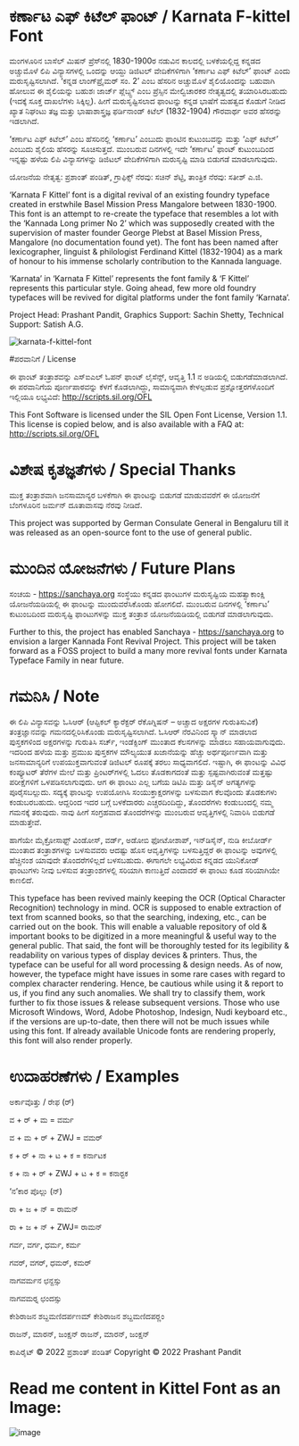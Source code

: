 # ಕರ್ಣಾಟ ಎಫ್ ಕಿಟೆಲ್ ಫಾಂಟ್ / Karnata F-kittel Font

ಮಂಗಳೂರಿನ ಬಾಸೆಲ್ ಮಿಷನ್ ಪ್ರೆಸ್‍ನಲ್ಲಿ 1830-1900ರ ನಡುವಿನ ಕಾಲದಲ್ಲಿ ಬಳಕೆಯಲ್ಲಿದ್ದ ಕನ್ನಡದ ಅಚ್ಚುಮೊಳೆ ಲಿಪಿ ವಿನ್ಯಾಸಗಳಲ್ಲಿ ಒಂದನ್ನು ಆಯ್ದು ಡಿಜಿಟಲ್ ವೇದಿಕೆಗಳಿಗಾಗಿ ‘ಕರ್ಣಾಟ ಎಫ್ ಕಿಟೆಲ್’ ಫಾಂಟ್ ಎಂದು ಮರುಸೃಷ್ಟಿಸಲಾಗಿದೆ. ‘ಕನ್ನಡ ಲಾಂಗ್‍ಪ್ರೈಮರ್ ಸಂ. 2’ ಎಂಬ ಹೆಸರಿನ ಅಚ್ಚುಮೊಳೆ ಶೈಲಿಯೊಂದನ್ನು ಬಹುವಾಗಿ ಹೋಲುವ ಈ ಶೈಲಿಯನ್ನು ಬಹುಶಃ ಜಾರ್ಜ್ ಪ್ಲೆಬ್ಸ್ಟ್ ಎಂಬ ಪ್ರೆಸ್ಸಿನ ಮೇಲ್ವಿಚಾರಕರ ನೇತೃತ್ವದಲ್ಲಿ ತಯಾರಿಸಿರಬಹುದು (ಇದಕ್ಕೆ ಸೂಕ್ತ ದಾಖಲೆಗಳು ಸಿಕ್ಕಿಲ್ಲ). ಹೀಗೆ ಮರುಸೃಷ್ಟಿಸಲಾದ ಫಾಂಟನ್ನು ಕನ್ನಡ ಭಾಷೆಗೆ ಮಹತ್ವದ ಕೊಡುಗೆ ನೀಡಿದ ಖ್ಯಾತ ನಿಘಂಟು ತಜ್ಞ ಮತ್ತು ಭಾಷಾಶಾಸ್ತ್ರಜ್ಞ ಫರ್ಡಿನಾಂಡ್ ಕಿಟೆಲ್ (1832-1904) ಗೌರವಾರ್ಥ ಅವರ ಹೆಸರನ್ನು ಇಡಲಾಗಿದೆ.

‘ಕರ್ಣಾಟ ಎಫ್ ಕಿಟೆಲ್’ ಎಂಬ ಹೆಸರಿನಲ್ಲಿ ‘ಕರ್ಣಾಟ’ ಎಂಬುದು ಫಾಂಟಿನ ಕುಟುಂಬವನ್ನು ಮತ್ತು ‘ಎಫ್ ಕಿಟೆಲ್’ ಎಂಬುದು ಶೈಲಿಯ ಹೆಸರನ್ನು ಸೂಚಿಸುತ್ತದೆ. ಮುಂಬರುವ ದಿನಗಳಲ್ಲಿ ಇದೇ ‘ಕರ್ಣಾಟ’ ಫಾಂಟ್ ಕುಟುಂಬದಿಂದ ಇನ್ನಷ್ಟು ಹಳೆಯ ಲಿಪಿ ವಿನ್ಯಾಸಗಳನ್ನು ಡಿಜಿಟಲ್ ವೇದಿಕೆಗಳಿಗಾಗಿ ಮರುಸೃಷ್ಟಿ ಮಾಡಿ ಬಿಡುಗಡೆ ಮಾಡಲಾಗುವುದು.

ಯೋಜನೆಯ ನೇತೃತ್ವ: ಪ್ರಶಾಂತ್ ಪಂಡಿತ್, ಗ್ರಾಫಿಕ್ಸ್ ನೆರವು: ಸಚಿನ್ ಶೆಟ್ಟಿ, ತಾಂತ್ರಿಕ ನೆರವು: ಸತೀಶ್ ಎ.ಜಿ.

‘Karnata F Kittel’ font is a digital revival of an existing foundry typeface created in erstwhile Basel Mission Press Mangalore between 1830-1900. This font is an attempt to re-create the typeface that resembles a lot with the ‘Kannada Long primer No 2’ which was supposedly created with the supervision of master founder George Plebst at Basel Mission Press, Mangalore (no documentation found yet). The font has been named after lexicographer, linguist & philologist Ferdinand Kittel (1832-1904) as a mark of honour to his immense scholarly contribution to the Kannada language.

‘Karnata’ in ‘Karnata F Kittel’ represents the font family & ‘F Kittel’ represents this particular style. Going ahead, few more old foundry typefaces will be revived for digital platforms under the font family ‘Karnata’.

Project Head: Prashant Pandit, Graphics Support: Sachin Shetty, Technical Support: Satish A.G.

![karnata-f-kittel-font](https://user-images.githubusercontent.com/115216/201533413-fd41b1c6-81c3-484d-b5d3-27395bb2c1d9.jpeg)

#ಪರವಾನಿಗೆ / License

ಈ ಫಾಂಟ್ ತಂತ್ರಾಶವನ್ನು ಎಸ್ಐಎಲ್ ಓಪನ್ ಫಾಂಟ್ ಲೈಸೆನ್ಸ್, ಆವೃತ್ತಿ 1.1 ನ ಅಡಿಯಲ್ಲಿ ಬಿಡುಗಡೆಮಾಡಲಾಗಿದೆ. ಈ ಪರವಾನಿಗೆಯ ಪೂರ್ಣಪಾಠವನ್ನು ಕೆಳಗೆ ಕೊಡಲಾಗಿದ್ದು, ಸಾಮಾನ್ಯವಾಗಿ ಕೇಳಲ್ಪಡುವ ಪ್ರಶ್ನೋತ್ತರಗಳೊಂದಿಗೆ ಇಲ್ಲಿಯೂ ಲಭ್ಯವಿದೆ: http://scripts.sil.org/OFL

This Font Software is licensed under the SIL Open Font License, Version 1.1. This license is copied below, and is also available with a FAQ at: http://scripts.sil.org/OFL

# ವಿಶೇಷ ಕೃತಜ್ಞತೆಗಳು / Special Thanks

ಮುಕ್ತ ತಂತ್ರಾಶವಾಗಿ ಜನಸಾಮಾನ್ಯರ ಬಳಕೆಗಾಗಿ ಈ ಫಾಂಟನ್ನು ಬಿಡುಗಡೆ ಮಾಡುವವರೆಗೆ ಈ ಯೋಜನೆಗೆ ಬೆಂಗಳೂರಿನ ಜರ್ಮನ್ ದೂತಾವಾಸವು ನೆರವು ನೀಡಿದೆ.

This project was supported by German Consulate General in Bengaluru till it was released as an open-source font to the use of general public.

# ಮುಂದಿನ ಯೋಜನೆಗಳು / Future Plans

ಸಂಚಯ - https://sanchaya.org ಸಂಸ್ಥೆಯು ಕನ್ನಡದ ಫಾಂಟುಗಳ ಮರುಸೃಷ್ಟಿಯ ಮಹತ್ವಾಕಾಂಕ್ಷಿ ಯೋಜನೆಯಡಿಯಲ್ಲಿ ಈ ಫಾಂಟನ್ನು ಮುಂದುವರೆಸಿಕೊಂಡು ಹೋಗಲಿದೆ. ಮುಂಬರುವ ದಿನಗಳಲ್ಲಿ ‘ಕರ್ಣಾಟ’ ಕುಟುಂಬದಿಂದ ಮರುಸೃಷ್ಟಿ ಫಾಂಟುಗಳನ್ನು ಮುಕ್ತ ತಂತ್ರಾಶ ಯೋಜನೆಯಡಿಯಲ್ಲಿ ಬಿಡುಗಡೆ ಮಾಡಲಾಗುವುದು.

Further to this, the project has enabled Sanchaya - https://sanchaya.org to envision a larger Kannada Font Revival Project. This project will be taken forward as a FOSS project to build a many more revival fonts under Karnata Typeface Family in near future.

# ಗಮನಿಸಿ / Note

ಈ ಲಿಪಿ ವಿನ್ಯಾಸವನ್ನು ಓಸಿಆರ್ (ಆಪ್ಟಿಕಲ್ ಕ್ಯಾರೆಕ್ಟರ್ ರೆಕೊಗ್ನಿಷನ್ – ಅಚ್ಚಾದ ಅಕ್ಷರಗಳ ಗುರುತಿಸುವಿಕೆ) ತಂತ್ರಜ್ಞಾನವನ್ನು ಗಮನದಲ್ಲಿರಿಸಿಕೊಂಡು ಮರುಸೃಷ್ಟಿಸಲಾಗಿದೆ. ಓಸಿಆರ್ ನೆರವಿನಿಂದ ಸ್ಕ್ಯಾನ್ ಮಾಡಲಾದ ಪುಸ್ತಕಗಳಿಂದ ಅಕ್ಷರಗಳನ್ನು ಗುರುತಿಸಿ ಸರ್ಚ್, ಇಂಡೆಕ್ಸಿಂಗ್ ಮುಂತಾದ ಕೆಲಸಗಳನ್ನು ಮಾಡಲು ಸಹಾಯವಾಗುವುದು. ಇದರಿಂದ ಹಳೆಯ ಮತ್ತು ಪ್ರಮುಖ ಪುಸ್ತಕಗಳ ಮೌಲ್ಯಯುತ ಖಜಾನೆಯನ್ನು ಹೆಚ್ಚು ಅರ್ಥಪೂರ್ಣವಾಗಿ ಮತ್ತು ಜನಸಾಮಾನ್ಯರಿಗೆ ಉಪಯುಕ್ತವಾಗುವಂತೆ ಡಿಜಿಟಲ್ ರೂಪಕ್ಕೆ ತರಲು ಸಾಧ್ಯವಾಗಲಿದೆ. ಇಷ್ಟಾಗಿ, ಈ ಫಾಂಟನ್ನು ವಿವಿಧ ಕಂಪ್ಯೂಟರ್ ತೆರೆಗಳ ಮೇಲೆ ಮತ್ತು ಪ್ರಿಂಟರ್‌ಗಳಲ್ಲಿ ಓದಲು ತೊಡಕಾಗದಂತೆ ಮತ್ತು ಸ್ಪಷ್ಟವಾಗಿರುವಂತೆ ಮತ್ತಷ್ಟು ಪರೀಕ್ಷೆಗಳಿಗೆ ಒಳಪಡಿಸಲಾಗುವುದು. ಆಗ ಈ ಫಾಂಟು ಎಲ್ಲ ಬಗೆಯ ಡಿಟಿಪಿ ಮತ್ತು ಡಿಸೈನ್ ಅಗತ್ಯಗಳನ್ನು ಪೂರೈಸಬಲ್ಲುದು. ಸದ್ಯಕ್ಕೆ ಫಾಂಟನ್ನು ಉಪಯೋಗಿಸಿ ಸಂಯುಕ್ತಾಕ್ಷರಗಳನ್ನು ಬಳಸುವಾಗ ಕೆಲವೊಂದು ತೊಡಕುಗಳು ಕಂಡುಬರಬಹುದು. ಆದ್ದರಿಂದ ಇದರ ಬಗ್ಗೆ ಬಳಕೆದಾರರು ಎಚ್ಚರದಿಂದಿದ್ದು, ತೊಂದರೆಗಳು ಕಂಡುಬಂದಲ್ಲಿ ನಮ್ಮ ಗಮನಕ್ಕೆ ತರುವುದು. ನಾವು ಹೀಗೆ ಸಂಗ್ರಹವಾದ ತೊಂದರೆಗಳನ್ನು ಮುಂಬರುವ ಆವೃತ್ತಿಗಳಲ್ಲಿ ನಿವಾರಿಸಿ ಬಿಡುಗಡೆ ಮಾಡುತ್ತೇವೆ.

ಹಾಗೆಯೇ ಮೈಕ್ರೋಸಾಫ್ಟ್ ವಿಂಡೋಸ್, ವರ್ಡ್, ಅಡೋಬಿ ಫೋಟೋಶಾಪ್, ಇನ್‌ಡಿಸೈನ್, ನುಡಿ ಕೀಬೋರ್ಡ್ ಮುಂತಾದ ತಂತ್ರಾಶಗಳನ್ನು ಬಳಸುವವರು ಆದಷ್ಟು ಹೊಸ ಆವೃತ್ತಿಗಳನ್ನು ಬಳಸುತ್ತಿದ್ದರೆ ಈ ಫಾಂಟನ್ನು ಅವುಗಳಲ್ಲಿ ಹೆಚ್ಚಿನಂಶ ಯಾವುದೇ ತೊಂದರೆಗಳಿಲ್ಲದೆ ಬಳಸಬಹುದು. ಈಗಾಗಲೇ ಲಭ್ಯವಿರುವ ಕನ್ನಡದ ಯುನಿಕೋಡ್ ಫಾಂಟುಗಳು ನೀವು ಬಳಸುವ ತಂತ್ರಾಂಶಗಳಲ್ಲಿ ಸರಿಯಾಗಿ ಕಾಣುತ್ತಿದೆ ಎಂದಾದರೆ ಈ ಫಾಂಟು ಕೂಡ ಸರಿಯಾಗಿಯೇ ಕಾಣಲಿದೆ.

This typeface has been revived mainly keeping the OCR (Optical Character Recognition) technology in mind. OCR is supposed to enable extraction of text from scanned books, so that the searching, indexing, etc., can be carried out on the book. This will enable a valuable repository of old & important books to be digitized in a more meaningful & useful way to the general public. That said, the font will be thoroughly tested for its legibility & readability on various types of display devices & printers. Thus, the typeface can be useful for all word processing & design needs. As of now, however, the typeface might have issues in some rare cases with regard to complex character rendering. Hence, be cautious while using it & report to us, if you find any such anomalies. We shall try to classify them, work further to fix those issues & release subsequent versions.
Those who use Microsoft Windows, Word, Adobe Photoshop, Indesign, Nudi keyboard etc., if the versions are up-to-date, then there will not be much issues while using this font. If already available Unicode fonts are rendering properly, this font will also render properly.

# ಉದಾಹರಣೆಗಳು / Examples

ಅರ್ಕಾವೊತ್ತು / ರೇಫ (ರ್‍)

ವ + ರ್ + ಮ = ವರ್ಮ

ವ + ಮ + ರ್ + ZWJ = ವಮರ್‍


ಕ + ರ್ + ನಾ + ಟ + ಕ = ಕರ್ನಾಟಕ

ಕ + ನಾ + ರ್ + ZWJ + ಟ +  ಕ = ಕನಾರ್‍ಟಕ


‘ನ’ಕಾರ ಪೊಲ್ಲು (ನ್‍)


ರಾ + ಜ + ನ್ = ರಾಮನ್

ರಾ + ಜ + ನ್ + ZWJ= ರಾಮನ್‍


ಗರ್ವ, ವರ್ಗ, ಧರ್ಮ, ಕರ್ಮ

ಗವರ್‍, ವಗರ್‍, ಧಮರ್‍, ಕಮರ್‍


ನಾಗವರ್ಮನ ಛನ್ದಸ್ಸು

ನಾಗವಮರ್‍ನ ಛಂದಸ್ಸು

ಕೇಶಿರಾಜನ ಶಬ್ದಮಣಿದರ್ಪಣಮ್
ಕೇಶಿರಾಜನ ಶಬ್ದಮಣಿದಪರ್‍ಣಂ

ರಾಜನ್, ಮಾರನ್, ಜಂಕ್ಷನ್
ರಾಜನ್‍, ಮಾರನ್‍, ಜಂಕ್ಷನ್‍

ಕಾಪಿರೈಟ್ © 2022 ಪ್ರಶಾಂತ್ ಪಂಡಿತ್
Copyright © 2022 Prashant Pandit

# Read me content in Kittel Font as an Image:

![image](https://user-images.githubusercontent.com/115216/202381210-2c0d2d60-5f23-494d-989f-267ed7e97e5f.png)





